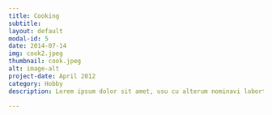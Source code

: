 ```yaml
---
title: Cooking
subtitle:
layout: default
modal-id: 5
date: 2014-07-14
img: cook2.jpeg
thumbnail: cook.jpeg
alt: image-alt
project-date: April 2012
category: Hobby
description: Lorem ipsum dolor sit amet, usu cu alterum nominavi lobortis. At duo novum diceret. Tantas apeirian vix et, usu sanctus postulant inciderint ut, populo diceret necessitatibus in vim. Cu eum dicam feugiat noluisse.

---
```

